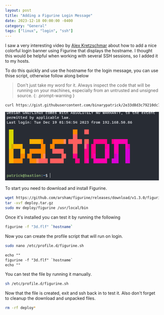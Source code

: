```yaml
---
layout: post
title: "Adding a Figurine Login Message"
date: 2023-12-18 00:00:00 -0400
category: "General"
tags: ["linux", "login", "ssh"]
---
```


I saw a very interesting video by [Alex Kretzschmar](https://www.youtube.com/watch?v=GPQ6k2GR17I) about how to add a nice colorful login banner using Figurine that displays the hostname. I thought this would be helpful when working with several SSH sessions, so I added it to my hosts.

To do this quickly and use the hostname for the login message, you can use thise script, otherwise follow along below

> Don't just take my word for it. Always inspect the code that will be running on your machines, especially from an untrusted and unsigned source.
{: .prompt-warning }
```bash
curl https://gist.githubusercontent.com/binarypatrick/2e33d8d3c79210dc74077627cb0deb9c/raw/ | sudo bash
```

![Login example of figurine displaying the hostname](/assets/img/adding-figurine-login-message/login-example.png)

To start you need to download and install Figurine.

```bash
wget https://github.com/arsham/figurine/releases/download/v1.3.0/figurine_linux_amd64_v1.3.0.tar.gz -O deploy.tar.gz
tar -xvf deploy.tar.gz
sudo mv deploy/figurine /usr/local/bin
```

Once it's installed you can test it by running the following

```bash
figurine -f "3d.flf" `hostname`
```

Now you can create the profile script that will run on login.

```bash
sudo nano /etc/profile.d/figurine.sh
```

```text
echo ""
figurine -f "3d.flf" `hostname`
echo ""
```

You can test the file by running it manually.

```bash
sh /etc/profile.d/figurine.sh
```

Now that the file is created, exit and ssh back in to test it. Also don't forget to cleanup the download and unpacked files.

```bash
rm -rf deploy*
```
